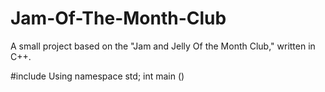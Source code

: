 # Jam-Of-The-Month-Club
A small project based on the "Jam and Jelly Of the Month Club," written in C++.


#include <iostream>
Using namespace std;
int main ()
 
